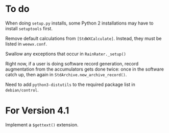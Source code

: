 # To do

When doing `setup.py` installs, some Python 2 installations may have to install `setuptools`
first.

Remove default calculations from `[StdWXCalculate]`. Instead, they must be
listed in `weewx.conf`. 

Swallow any exceptions that occur in `RainRater._setup()`

Right now, if a user is doing software record generation, record augmentation 
from the accumulators gets done twice: once in the software catch up,
then again in `StdArchive.new_archive_record()`.

Need to add `python3-distutils` to the required package list in `debian/control`.

# For Version 4.1
Implement a `$gettext()` extension.